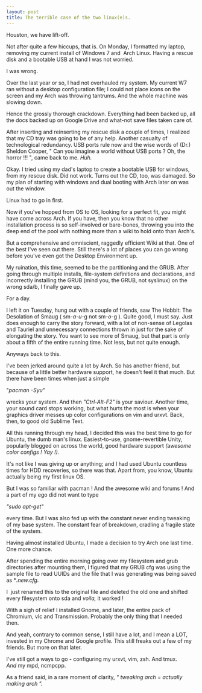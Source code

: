 ```yaml
---
layout: post
title: The terrible case of the two linux(e)s.
---
```

<p>Houston, we have lift-off.</p>
<p>Not after quite a few hiccups, that is. On Monday, I formatted my laptop, removing my current install of Windows 7 and  Arch Linux. Having a rescue disk and a bootable USB at hand I was not worried.</p>
<p>I was wrong.</p>
<p>Over the last year or so, I had not overhauled my system. My current W7 ran without a desktop configuration file; I could not place icons on the screen and my Arch was throwing tantrums. And the whole machine was slowing down.</p>
<p>Hence the grossly thorough crackdown. Everything had been backed up, all the docs backed up on Google Drive and what-not save files taken care of.</p>
<p>After inserting and reinserting my rescue disk a couple of times, I realized that my CD tray was going to be of any help. Another casualty of technological redundancy. USB ports rule now and the wise words of (Dr.) Sheldon Cooper, " Can you imagine a world without USB ports ? Oh, the horror !!! ", came back to me. <em>Huh. </em></p>
<p>Okay. I tried using my dad's laptop to create a bootable USB for windows, from my rescue disk. Did not work. Turns out the CD, too, was damaged. So my plan of starting with windows and dual booting with Arch later on was out the window.</p>
<p>Linux had to go in first.</p>
<p>Now if you've hopped from OS to OS, looking for a perfect fit, you might have come across Arch. If you have, then you know that no other installation process is so self-involved or bare-bones, throwing you into the deep end of the pool with nothing more than a wiki to hold onto than Arch's.</p>
<p>But a comprehensive and omniscient, raggedly efficient Wiki at that. One of the best I've seen out there. Still there's a lot of places you can go wrong before you've even got the Desktop Environment up.</p>
<p>My ruination, this time, seemed to be the partitioning and the GRUB. After going through multiple installs, file-system definitions and declarations, and incorrectly installing the GRUB (mind you, the GRUB, not syslinux) on the wrong sda/b, I finally gave up.</p>
<p>For a day.</p>
<p>I left it on Tuesday, hung out with a couple of friends, saw The Hobbit: The Desolation of Smaug ( sm-<em>a-u</em>-g not sm-<em>o-</em>g ). Quite good, I must say. Just does enough to carry the story forward, with a lot of non-sense of Legolas and Tauriel and unnecessary connections thrown in just for the sake of elongating the story. You want to see more of Smaug, but that part is only about a fifth of the entire running time. Not less, but not quite enough.</p>
<p>Anyways back to this.</p>
<p>I've been jerked around quite a lot by Arch. So has another friend, but because of a little better hardware support, he doesn't feel it that much. But there have been times when just a simple</p>
<p>"<em>pacman -Syu</em>"</p>
<p>wrecks your system. And then <em>"</em><em>Ctrl-Alt-F2"</em> is your saviour. Another time, your sound card stops working, but what hurts the most is when your graphics driver messes up color configurations on vim and urxvt. Back, then, to good old Sublime Text. <em><br />
</em></p>
<p>All this running through my head, I decided this was the best time to go for Ubuntu, the dumb man's linux. Easiest-to-use, gnome-revertible Unity, popularly blogged on across the world, good hardware support <em>(</em>a<em>wesome color configs ! </em><em>Yay !).</em></p>
<p>It's not like I was giving up or anything; and I had used Ubuntu countless times for HDD recoveries, so there was that. Apart from, you know, Ubuntu actually being my first linux OS.</p>
<p>But I was so familiar with pacman ! And the awesome wiki and forums ! And a part of my ego did not want to type</p>
<p><em>"sudo apt-get"</em></p>
<p>every time. But I was also fed up with the constant never ending tweaking of my base system. The constant fear of breakdown, cradling a fragile state of the system.</p>
<p>Having almost installed Ubuntu, I made a decision to try Arch one last time. One more chance.</p>
<p>After spending the entire morning going over my filesystem and grub directories after mounting them, I figured that my GRUB cfg was using the sample file to read UUIDs and the file that I was generating was being saved as *<em>.new.cfg. </em></p>
<p>I  just renamed this to the original file and deleted the old one and shifted every filesystem onto sda and <em>voila, </em>it worked !</p>
<p>With a sigh of relief I installed Gnome, and later, the entire pack of Chromium, vlc and Transmission. Probably the only thing that I needed then.</p>
<p>And yeah, contrary to common sense, I still have a lot, and I mean a LOT, invested in my Chrome and Google profile. This still freaks out a few of my friends. But more on that later.</p>
<p>I've still got a ways to go - configuring my urxvt, vim, zsh. And tmux. <em>And </em>my mpd, ncmpcpp.</p>
<p>As a friend said, in a rare moment of clarity, <em>" tweaking arch = actually making arch ".</em></p>
